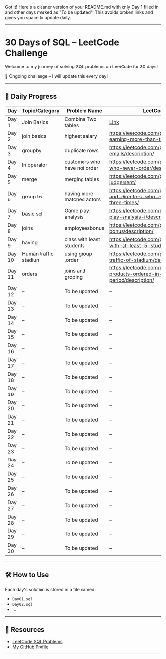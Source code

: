 Got it! Here's a cleaner version of your README.md with only Day 1 filled in and other days marked as "To be updated". This avoids broken links and gives you space to update daily.


---

# 30 Days of SQL – LeetCode Challenge

Welcome to my journey of solving SQL problems on LeetCode for 30 days!

🔄 Ongoing challenge – I will update this every day!

---

## 📅 Daily Progress

| Day   | Topic/Category         | Problem Name             | LeetCode Link |
|--------|------------------------|---------------------------|----------------|
| Day 1  | Join Basics            | Combine Two tables        | [Link](https://leetcode.com/problems/combine-two-tables/description/?envType=problem-list-v2&envId=database) |
| Day 2  | join basics            |highest salary      | https://leetcode.com/problems/employees-earning-more-than-their-managers/ /|
| Day 3  | groupby | duplicate rows | https://leetcode.com/problems/duplicate-emails/description/|
| Day 4  | In operator |customers who have not order | https://leetcode.com/problems/customers-who-never-order/description/|
| Day 5  | merge   | merging tables | https://leetcode.com/problems/triangle-judgement/|
| Day 6  |group by| having more matched actors|https://leetcode.com/problems/actors-and-directors-who-cooperated-at-least-three-times/
| Day 7  | basic sql|Game play analysis| https://leetcode.com/problems/game-play-analysis-i/description/|
| Day 8  |joins|employeesbonus|https://leetcode.com/problems/employee-bonus/description/|
| Day 9  | having  | class with least students  |https://leetcode.com/problems/classes-with-at-least-5-students/|
| Day 10 |  Human traffic stadiun                 | using group ,order  |https://leetcode.com/problems/human-traffic-of-stadium/description/|
| Day 11 | orders| joins and groping  | https://leetcode.com/problems/list-the-products-ordered-in-a-period/description/|
| Day 12 | –                      | To be updated             | – |
| Day 13 | –                      | To be updated             | – |
| Day 14 | –                      | To be updated             | – |
| Day 15 | –                      | To be updated             | – |
| Day 16 | –                      | To be updated             | – |
| Day 17 | –                      | To be updated             | – |
| Day 18 | –                      | To be updated             | – |
| Day 19 | –                      | To be updated             | – |
| Day 20 | –                      | To be updated             | – |
| Day 21 | –                      | To be updated             | – |
| Day 22 | –                      | To be updated             | – |
| Day 23 | –                      | To be updated             | – |
| Day 24 | –                      | To be updated             | – |
| Day 25 | –                      | To be updated             | – |
| Day 26 | –                      | To be updated             | – |
| Day 27 | –                      | To be updated             | – |
| Day 28 | –                      | To be updated             | – |
| Day 29 | –                      | To be updated             | – |
| Day 30 | –                      | To be updated             | – |

---

## 🛠 How to Use

Each day's solution is stored in a file named:
- `Day01.sql`
- `Day02.sql`
- ...

---

## 🔗 Resources

- [LeetCode SQL Problems](https://leetcode.com/problemset/database/)
- [My GitHub Profile](https://github.com/RuttalaRenuka)


---


